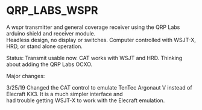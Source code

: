 # QRP_LABS_WSPR
A wspr transmitter and general coverage receiver using the QRP Labs arduino shield and receiver module.\
Headless design, no display or switches.  Computer controlled with WSJT-X, HRD, or stand alone operation.

Status:   Transmit usable now.   CAT works with WSJT and HRD.  Thinking about adding the QRP Labs OCXO.

Major changes:

3/25/19 Changed the CAT control to emulate TenTec Argonaut V instead of Elecraft KX3.  It is a much simpler interface and\
had trouble getting WSJT-X to work with the Elecraft emulation.

